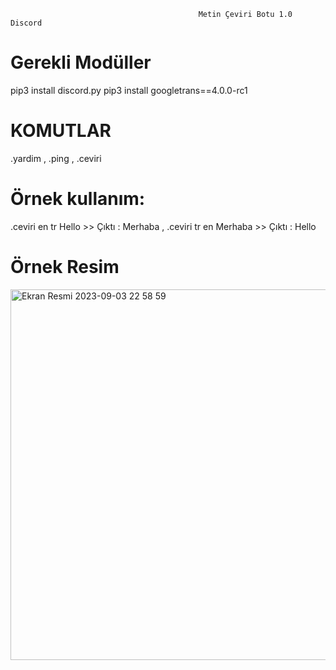                                               Metin Çeviri Botu 1.0 Discord

# Gerekli Modüller
pip3 install discord.py
pip3 install googletrans==4.0.0-rc1


# KOMUTLAR 
.yardim , .ping , .ceviri 

# Örnek kullanım: 
.ceviri en tr Hello >> Çıktı : Merhaba , .ceviri tr en Merhaba >> Çıktı : Hello

# Örnek Resim
<img width="593" alt="Ekran Resmi 2023-09-03 22 58 59" src="https://github.com/Hearlenss/CeviriBotu/assets/82780619/ad0a8f5f-d01d-4146-9b86-7d8237fe1137">
